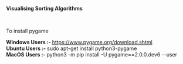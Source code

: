 <b>Visualising Sorting Algorithms</b>

<br>

To install pygame

<b>Windows Users :- </b> https://www.pygame.org/download.shtml <br>
<b>Ubuntu Users :- </b> sudo apt-get install python3-pygame <br>
<b>MacOS Users :- </b> python3 -m pip install -U pygame==2.0.0.dev6 --user
